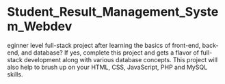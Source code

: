 # Student_Result_Management_System_Webdev
eginner level full-stack project after learning the basics of front-end, back-end, and database? If yes, complete this project and gets a flavor of full-stack development along with various database concepts. This project will also help to brush up on your HTML, CSS, JavaScript, PHP and MySQL skills.
